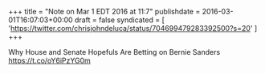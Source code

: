 +++
title = "Note on Mar 1 EDT 2016 at 11:7"
publishdate = 2016-03-01T16:07:03+00:00
draft = false
syndicated = [ 'https://twitter.com/chrisjohndeluca/status/704699479283392500?s=20' ]
+++

Why House and Senate Hopefuls Are Betting on Bernie Sanders https://t.co/oY6iPzYG0m

